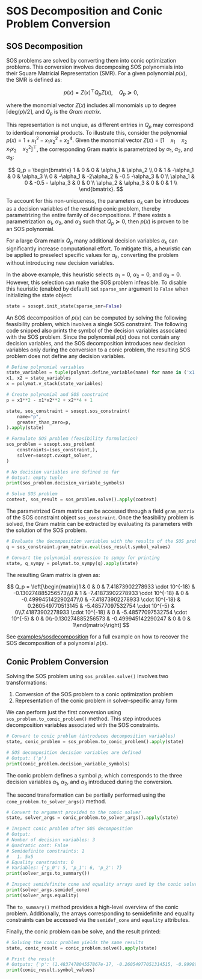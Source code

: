 # SOS Decomposition and Conic Problem Conversion

## SOS Decomposition

SOS problems are solved by converting them into conic optimization problems.
This conversion involves decomposing SOS polynomials into their Square Matricial Representation (SMR).
For a given polynomial $p(x)$, the SMR is defined as:

$$
p(x) = Z(x)^\top Q_p Z(x), \quad Q_p≽0,
$$

where the monomial vector $Z(x)$ includes all monomials up to degree $\lceil \text{deg}(p)/2 \rceil$, and $Q_p$ is the *Gram matrix*.

This representation is not unqiue, as different entries in $Q_p$ may correspond to identical monomial products.
To illustrate this, consider the polynomial $p(x) = 1 + x_1^2 - x_1 x_2^2 + x_2^4$.
Given the monomial vector $Z(x) = [1 \quad x_1 \quad x_2 \quad x_1 x_2 \quad x_2^2]^\top$, the corresponding Gram matrix is parametrized by $\alpha_1$, $\alpha_2$, and $\alpha_3$:

$$
Q_p = \begin{bmatrix}
1 & 0 & 0 & \alpha_1 & \alpha_2 \\ 
0 & 1 & -\alpha_1 & 0 & \alpha_3 \\ 
0 & -\alpha_1 & -2\alpha_2 & -0.5 -\alpha_3 & 0 \\
\alpha_1 & 0 & -0.5 - \alpha_3 & 0 & 0 \\
\alpha_2 & \alpha_3 & 0 & 0 & 1 \\
\end{bmatrix}.
$$

To account for this non-uniqueness, the parameters $\alpha_k$ can be introduces as a decision variables of the resulting conic problem, thereby parametrizing the entire family of decompositions.
If there exists a parametrization $\alpha_1$, $\alpha_2$, and $\alpha_3$ such that $Q_p ≽ 0$, then $p(x)$ is proven to be an SOS polynomial.

For a large Gram matrix $Q_p$ many additional decision variables $\alpha_k$ can significantly increase computational effort.
To mitigate this, a heuristic can be applied to preselect specific values for $\alpha_k$, converting the problem without introducing new decision variables.

In the above example, this heuristic selects $\alpha_1=0$, $\alpha_2=0$, and $\alpha_3=0$.
However, this selection can make the SOS problem infeasible.
To disable this heuristic (enabled by default) set `sparse_smr` argument to `False` when initializing the state object:

<!-- This heuristic is enabled by default and can be disabled when initializing the state object: -->

``` python
state = sosopt.init_state(sparse_smr=False)
```

An SOS decomposition of $p(x)$ can be computed by solving the following feasibility problem, which involves a single SOS constraint.
The following code snipped also prints the symbol of the decision variables associated with the SOS problem.
Since the polynomial $p(x)$ does not contain any decision variables, and the SOS decomposition introduces new decision variables only during the conversion to a conic problem, the resulting SOS problem does not define any decision variables.  

``` python
# Define polynomial variables
state_variables = tuple(polymat.define_variable(name) for name in ('x1', 'x2'))
x1, x2 = state_variables
x = polymat.v_stack(state_variables)

# Create polynomial and SOS constraint
p = x1**2 - x1*x2**2 + x2**4 + 1

state, sos_constraint = sosopt.sos_constraint(
    name="p",
    greater_than_zero=p,
).apply(state)

# Formulate SOS problem (feasibility formulation)
sos_problem = sosopt.sos_problem(
    constraints=(sos_constraint,),
    solver=sosopt.cvxopt_solver,
)

# No decision variables are defined so far
# Output: empty tuple
print(sos_problem.decision_variable_symbols)

# Solve SOS problem
context, sos_result = sos_problem.solve().apply(context)
```

The parametrized Gram matrix can be accessed through a field `gram_matrix` of the SOS constraint object `sos_constraint`.
Once the feasibility problem is solved, the Gram matrix can be extracted by evaluating its parameters with the solution of the SOS problem.

``` python
# Evaluate the decomposition variables with the results of the SOS problem
q = sos_constraint.gram_matrix.eval(sos_result.symbol_values)

# Convert the polynomial expression to sympy for printing
state, q_sympy = polymat.to_sympy(q).apply(state)
```

The resulting Gram matrix is given as:

$$
Q_p = \left[\begin{matrix}1 & 0 & 0 & 7.41873902278933 \cdot 10^{-18} & -0.130274885256573\\0 & 1 & -7.41873902278933 \cdot 10^{-18} & 0 & -0.499945142290247\\0 & -7.41873902278933 \cdot 10^{-18} & 0.260549770513145 & -5.48577097532754 \cdot 10^{-5} & 0\\7.41873902278933 \cdot 10^{-18} & 0 & -5.48577097532754 \cdot 10^{-5} & 0 & 0\\-0.130274885256573 & -0.499945142290247 & 0 & 0 & 1\end{matrix}\right]
$$

See [examples/sosdecomposition](../examples/sosdecomposition.md) for a full example on how to recover the SOS decomposition of a polynomial $p(x)$.

## Conic Problem Conversion


Solving the SOS problem using `sos_problem.solve()` involves two transformations:

1. Conversion of the SOS problem to a conic optimization problem
2. Representation of the conic problem in solver-specific array form

We can perform just the first conversion using `sos_problem.to_conic_problem()` method.
This step introduces decomposition variables associated with the SOS constraints.

``` python
# Convert to conic problem (introduces decomposition variables)
state, conic_problem = sos_problem.to_conic_problem().apply(state)

# SOS decomposition decision variables are defined
# Output: ('p')
print(conic_problem.decision_variable_symbols)
```

The conic problem defines a symbol *p*, which corresponds to the three decision variables $\alpha_1$, $\alpha_2$, and $\alpha_3$ introduced during the conversion.

The second transformation can be partially performed using the `cone_problem.to_solver_args()` method.

``` python
# Convert to argument provided to the conic solver
state, solver_args = conic_problem.to_solver_args().apply(state)

# Inspect conic problem after SOS decomposition
# Output:
# Number of decision variables: 3
# Quadratic cost: False
# Semidefinite constraints: 1
#   1. 5x5
# Equality constraints: 0
# Variables: {'p_0': 5, 'p_1': 6, 'p_2': 7}
print(solver_args.to_summary())

# Inspect semidefinite cone and equality arrays used by the conic solvers
print(solver_args.semidef_cone)
print(solver_args.equality)
```

The `to_summary()` method provides a high-level overview of the conic problem.
Additionally, the arrays corresponding to semidefinite and equality constraints can be accessed via the `semidef_cone` and `equality` attributes.

Finally, the conic problem can be solve, and the result printed:

``` python
# Solving the conic problem yields the same results
state, conic_result = conic_problem.solve().apply(state)

# Print the result
# Outputs: {'p': (1.483747804557867e-17, -0.26054977051314515, -0.9998902845804934)}
print(conic_result.symbol_values)
```



<!-- Finally, we can compute the SOS decomposition non-uniquely through the following procedure:

<!-- ``` python
# Retrieve monomial basis and SMR from the SOS constraint
Z = constraint.primitives[0].sos_monomial_basis
Qp = constraint.primitives[0].sos_smr

# Evaluate the decomposition variables with the results of the SOS problem
Qp_eval = Qp.eval(sos_result.symbol_values)

# Output matrix as nested tuples
state, Qp_np = polymat.to_tuple(Qp_eval).map(np.array).apply(state)

# Use SVD decomposition instead of Cholesky decomposition
_, S, V = np.linalg.svd(Qp_np)

# Vector of polynomials
q = polymat.from_(np.diag(np.sqrt(S)) @ V) @ Z
```

$$
\left[\begin{matrix}- 0.842676173311175 x_{1} + 0.87081565437922 x_{2}^{2} - 0.219583175233309\\0.967686064293247 - 0.252158047606349 x_{1}\\- 0.475723854731912 x_{1} - 0.491609698936151 x_{2}^{2} - 0.123963341868085\\- 0.00010747125133889 x_{1} x_{2} + 0.510440761022419 x_{2}\\0.000107471251338855 x_{1} x_{2} + 2.26276401618244 \cdot 10^{-8} x_{2}\end{matrix}\right]
$$

The original polynomial can be recoverd by $p(x) = q(x)^\top q(x)$. -->
